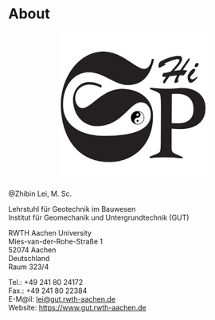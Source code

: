 # About

<div align="center">
  <img width="300px" src="/img/tiSPHi_logo_squre.png">
</div>

@Zhibin Lei, M. Sc.

Lehrstuhl für Geotechnik im Bauwesen<br>
Institut für Geomechanik und Untergrundtechnik (GUT)

RWTH Aachen University<br>
Mies-van-der-Rohe-Straße 1<br>
52074 Aachen<br>
Deutschland<br>
Raum 323/4<br>

Tel.:      +49 241 80 24172<br>
Fax.:      +49 241 80 22384<br>
E-M@il:    lei@gut.rwth-aachen.de<br>
Website:   https://www.gut.rwth-aachen.de
